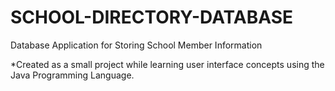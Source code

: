 SCHOOL-DIRECTORY-DATABASE
=========================

Database Application for Storing School Member Information

*Created as a small project while learning user interface concepts using the Java Programming Language.
